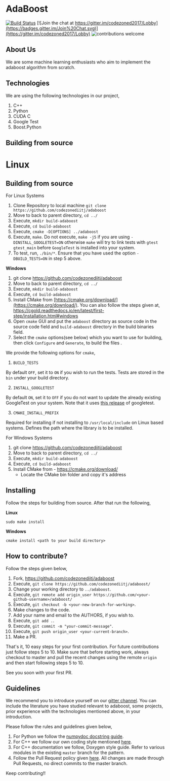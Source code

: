 AdaBoost
========

[![Build Status](https://travis-ci.com/codezonediitj/adaboost.svg?branch=master)](https://travis-ci.com/codezonediitj/adaboost) [![Join the chat at https://gitter.im/codezoned2017/Lobby](https://badges.gitter.im/Join%20Chat.svg)](https://gitter.im/codezoned2017/Lobby) ![contributions welcome](https://img.shields.io/badge/contributions-welcome-brightgreen.svg?style=flat)

About Us
--------

We are some machine learning enthusiasts who aim to implement the adaboost algorithm from scratch.

Technologies
------------

We are using the following technologies in our project,

1. C++
2. Python
3. CUDA C
4. Google Test
5. Boost.Python


Building from source
--------------------
**Linux**
=======

Building from source
--------------------
For Linux Systems

1. Clone Repository to local machine `git clone https://github.com/codezonediitj/adaboost`
2. Move to back to parent directory, `cd ../`
3. Execute, `mkdir build-adaboost`
4. Execute, `cd build-adaboost`
5. Execute, `cmake -D[OPTIONS] ../adaboost`
6. Execute, `make`. Do not execute, `make -j5` if you are using `-DINSTALL_GOOGLETEST=ON` otherwise `make` will try to link tests with `gtest gtest_main` before `GoogleTest` is installed into your system.
7. To test, run, `./bin/*`. Ensure that you have used the option `-DBUILD_TESTS=ON` in step 5 above.

**Windows**

1. git clone https://github.com/codezonediitj/adaboost
2. Move to back to parent directory, `cd ../`
3. Execute, `mkdir build-adaboost`
4. Execute, `cd build-adaboost`
5. Install CMake from [https://cmake.org/download/](https://cmake.org/download/). You can also follow the steps given at, https://cgold.readthedocs.io/en/latest/first-step/installation.html#windows
6. Open `cmake` GUI and put the `adaboost` directory as source code in the source code field and `build-adaboost` directory in the build binaries field.
7. Select the `cmake` options(see below) which you want to use for building, then click `Configure` and `Generate`, to build the files .

We provide the following options for `cmake`,

1. `BUILD_TESTS`

By default `OFF`, set it to `ON` if you wish to run the tests. Tests are stored in the `bin` under your build directory.

2. `INSTALL_GOOGLETEST`

By default `ON`, set it to `OFF` if you do not want to update the already existing GoogleTest on your system. Note that it uses [this release](https://github.com/google/googletest/archive/release-1.10.0.tar.gz) of googletest.

3. `CMAKE_INSTALL_PREFIX`

Required for installing if not installing to `/usr/local/include` on Linux based systems. Defines the path where the library is to be installed.


For Windows Systems

1. git clone https://github.com/codezonediitj/adaboost
2. Move to back to parent directory, `cd ../`
3. Execute, `mkdir build-adaboost`
4. Execute, `cd build-adaboost`
5. Install CMake from - https://cmake.org/download/
	- Locate the CMake bin folder and copy it's address
          




Installing
----------

Follow the steps for building from source. After that run the following,

**Linux**
```
sudo make install
```
**Windows**
```
cmake install <path to your build directory>
```

How to contribute?
------------------

Follow the steps given below,

1. Fork, https://github.com/codezonediitj/adaboost
2. Execute, `git clone https://github.com/codezonediitj/adaboost/`
3. Change your working directory to `../adaboost`.
4. Execute, `git remote add origin_user https://github.com/<your-github-username>/adaboost/`
5. Execute, `git checkout -b <your-new-branch-for-working>`.
6. Make changes to the code.
7. Add your name and email to the AUTHORS, if you wish to.
8. Execute, `git add .`.
9. Execute, `git commit -m "your-commit-message"`.
10. Execute, `git push origin_user <your-current-branch>`.
11. Make a PR.

That's it, 10 easy steps for your first contribution. For future contributions just follow steps 5 to 10. Make sure that before starting work, always checkout to master and pull the recent changes using the remote `origin` and then start following steps 5 to 10.

See you soon with your first PR.

Guidelines
----------

We recommend you to introduce yourself on our [gitter channel](https://gitter.im/codezoned2017/Lobby). You can include the literature you have studied relevant to adaboost, some projects, prior experience with the technologies mentioned above, in your introduction.

Please follow the rules and guidelines given below,

1. For Python we follow the [numpydoc docstring guide](https://numpydoc.readthedocs.io/en/latest/format.html).
2. For C++ we follow our own coding style mentioned [here](https://github.com/codezonediitj/adaboost/issues/3#issuecomment-581055358).
3. For C++ documentation we follow, Doxygen style guide. Refer to various modules in the existing `master` branch for the pattern.
4. Follow the Pull Request policy given [here](https://github.com/codezonediitj/adaboost/wiki/Pull-Request-Policy). All changes are made through Pull Requests, no direct commits to the master branch.

Keep contributing!!
